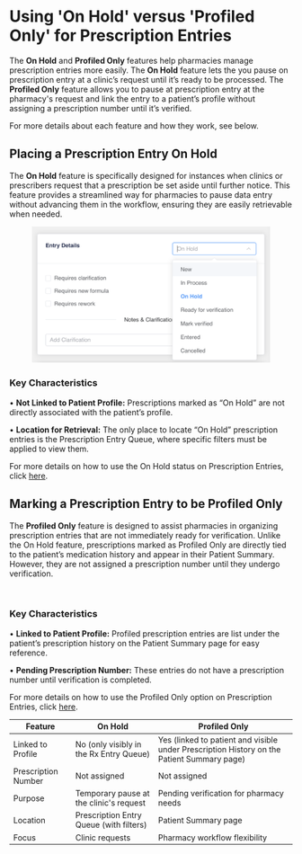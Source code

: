 # Using 'On Hold' versus 'Profiled Only' for Prescription Entries

The **On Hold** and **Profiled Only** features help pharmacies manage prescription entries more easily. The **On Hold** feature lets the you pause on prescription entry at a clinic’s request until it’s ready to be processed. The **Profiled Only** feature allows you to pause at prescription entry at the pharmacy's request and link the entry to a patient’s profile without assigning a prescription number until it’s verified.

For more details about each feature and how they work, see below.

## Placing a Prescription Entry On Hold

The **On Hold** feature is specifically designed for instances when clinics or prescribers request that a prescription be set aside until further notice. This feature provides a streamlined way for pharmacies to pause data entry without advancing them in the workflow, ensuring they are easily retrievable when needed.&#x20;

<figure><img src="../../../.gitbook/assets/image (601).png" alt="" width="563"><figcaption></figcaption></figure>

### Key Characteristics

• **Not Linked to Patient Profile:** Prescriptions marked as “On Hold” are not directly associated with the patient’s profile.

• **Location for Retrieval:** The only place to locate “On Hold” prescription entries is the Prescription Entry Queue, where specific filters must be applied to view them.

For more details on how to use the On Hold status on Prescription Entries, click [here](using-on-hold-status-in-prescription-entry.md).&#x20;

## Marking a Prescription Entry to be Profiled Only

The **Profiled Only** feature is designed to assist pharmacies in organizing prescription entries that are not immediately ready for verification. Unlike the On Hold feature, prescriptions marked as Profiled Only are directly tied to the patient’s medication history and appear in their Patient Summary. However, they are not assigned a prescription number until they undergo verification.

<figure><img src="../../../.gitbook/assets/Screenshot 2025-01-13 at 9.42.43 AM.png" alt="" width="563"><figcaption></figcaption></figure>

### Key Characteristics

• **Linked to Patient Profile:** Profiled prescription entries are list under the patient’s prescription history on the Patient Summary page for easy reference.

• **Pending Prescription Number:** These entries do not have a prescription number until verification is completed.

For more details on how to use the Profiled Only option on Prescription Entries, click [here](../pending-prescription/using-the-profile-only-option-for-a-prescription.md).&#x20;

| Feature             | On Hold                                 | Profiled Only                                                                              |
| ------------------- | --------------------------------------- | ------------------------------------------------------------------------------------------ |
| Linked to Profile   | No (only visibly in the Rx Entry Queue) | Yes (linked to patient and visible under Prescription History on the Patient Summary page) |
| Prescription Number | Not assigned                            | Not assigned                                                                               |
| Purpose             | Temporary pause at the clinic's request | Pending verification for pharmacy needs                                                    |
| Location            | Prescription Entry Queue (with filters) | Patient Summary page                                                                       |
| Focus               | Clinic requests                         | Pharmacy workflow flexibility                                                              |
